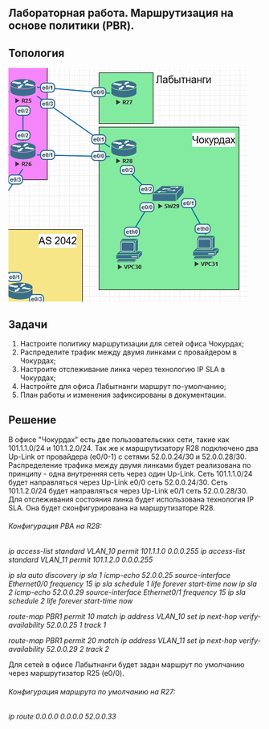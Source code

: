 Лабораторная работа. Маршрутизация на основе политики (PBR). 
---------

Топология
---------

![](media/073df55cf8a389967d537a5c28c4e12e.png)

Задачи
---------

1. Настроите политику маршрутизации для сетей офиса Чокурдах;
2. Распределите трафик между двумя линками с провайдером в Чокурдах;
3. Настроите отслеживание линка через технологию IP SLA в Чокурдах;
4. Настройте для офиса Лабытнанги маршрут по-умолчанию;
5. План работы и изменения зафиксированы в документации.


Решение
---------

В офисе "Чокурдах" есть две пользовательских сети, такие как 101.1.1.0/24 и 101.1.2.0/24.
Так же к маршрутизатору R28 подключено два Up-Link от провайдера (e0/0-1) с сетями 52.0.0.24/30 и 52.0.0.28/30.
Распределение трафика между двумя линками будет реализована по принципу - одна внутренняя сеть через один Up-Link.
Сеть 101.1.1.0/24 будет направляться через Up-Link e0/0 сеть 52.0.0.24/30.
Сеть 101.1.2.0/24 будет направляться через Up-Link e0/1 сеть 52.0.0.28/30.
Для отслеживания состояния линка будет использована технология IP SLA. Она будет сконфигурирована на маршрутизаторе R28.

###### Конфигурация PBA на R28:

 
*ip access-list standard VLAN_10* 
*permit 101.1.1.0 0.0.0.255*
*ip access-list standard VLAN_11*
*permit 101.1.2.0 0.0.0.255*
 
*ip sla auto discovery*
*ip sla 1*
*icmp-echo 52.0.0.25 source-interface Ethernet0/0*
*frequency 15*
*ip sla schedule 1 life forever start-time now*
*ip sla 2*
*icmp-echo 52.0.0.29 source-interface Ethernet0/1*
*frequency 15*
*ip sla schedule 2 life forever start-time now*
 
*route-map PBR1 permit 10*
*match ip address VLAN_10*
*set ip next-hop verify-availability 52.0.0.25 1 track 1*
 
*route-map PBR1 permit 20*
*match ip address VLAN_11*
*set ip next-hop verify-availability 52.0.0.29 2 track 2*
 

Для сетей в офисе Лабытнанги будет задан маршрут по умолчанию через маршрутизатор R25 (e0/0).

###### Конфигурация маршрута по умолчанию на R27:

*ip route 0.0.0.0 0.0.0.0 52.0.0.33*

